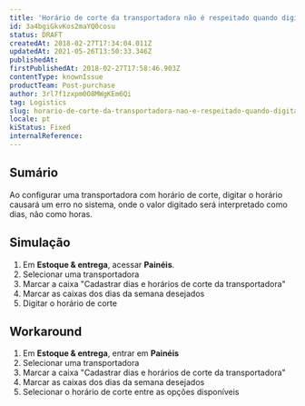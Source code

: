 ```yaml
---
title: 'Horário de corte da transportadora não é respeitado quando digitado'
id: 3a4bgiGkvKos2maYQ0cosu
status: DRAFT
createdAt: 2018-02-27T17:34:04.011Z
updatedAt: 2021-05-26T13:50:33.346Z
publishedAt: 
firstPublishedAt: 2018-02-27T17:58:46.903Z
contentType: knownIssue
productTeam: Post-purchase
author: 3rl7f1zxpm0O8MWgKEm6Qi
tag: Logistics
slug: horario-de-corte-da-transportadora-nao-e-respeitado-quando-digitado
locale: pt
kiStatus: Fixed
internalReference: 
---
```


## Sumário

Ao configurar uma transportadora com horário de corte, digitar o horário causará um erro no sistema, onde o valor digitado será interpretado como dias, não como horas.

## Simulação

1. Em __Estoque & entrega__, acessar __Painéis__.
2. Selecionar uma transportadora
3. Marcar a caixa "Cadastrar dias e horários de corte da transportadora"
4. Marcar as caixas dos dias da semana desejados
5. Digitar o horário de corte


## Workaround

1. Em __Estoque & entrega__, entrar em __Painéis__
2. Selecionar uma transportadora
3. Marcar a caixa "Cadastrar dias e horários de corte da transportadora"
4. Marcar as caixas dos dias da semana desejados
5. Selecionar o horário de corte entre as opções disponíveis

